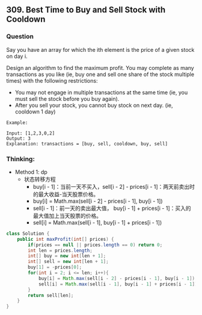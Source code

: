 ## 309. Best Time to Buy and Sell Stock with Cooldown

### Question
Say you have an array for which the ith element is the price of a given stock on day i.

Design an algorithm to find the maximum profit. You may complete as many transactions as you like (ie, buy one and sell one share of the stock multiple times) with the following restrictions:

* You may not engage in multiple transactions at the same time (ie, you must sell the stock before you buy again).
* After you sell your stock, you cannot buy stock on next day. (ie, cooldown 1 day)

```
Example:

Input: [1,2,3,0,2]
Output: 3
Explanation: transactions = [buy, sell, cooldown, buy, sell]
```

### Thinking:
* Method 1: dp
	* 状态转移方程
		* buy[i - 1]：当前一天不买入，sell[i - 2] - prices[i - 1]：两天前卖出时的最大收益-当天股票价格。
		* buy[i] = Math.max(sell[i - 2] - prices[i - 1], buy[i - 1])
		* sell[i - 1]：前一天的卖出最大值， buy[i - 1] + prices[i - 1]：买入的最大值加上当天股票的价格。
		* sell[i] = Math.max(sell[i - 1], buy[i - 1] + prices[i - 1])

```Java
class Solution {
    public int maxProfit(int[] prices) {
        if(prices == null || prices.length == 0) return 0;
        int len = prices.length;
        int[] buy = new int[len + 1];
        int[] sell = new int[len + 1];
        buy[1] = -prices[0];
        for(int i = 2; i <= len; i++){
            buy[i] = Math.max(sell[i - 2] - prices[i - 1], buy[i - 1]);
            sell[i] = Math.max(sell[i - 1], buy[i - 1] + prices[i - 1]);
        }
        return sell[len];
    }
}
```